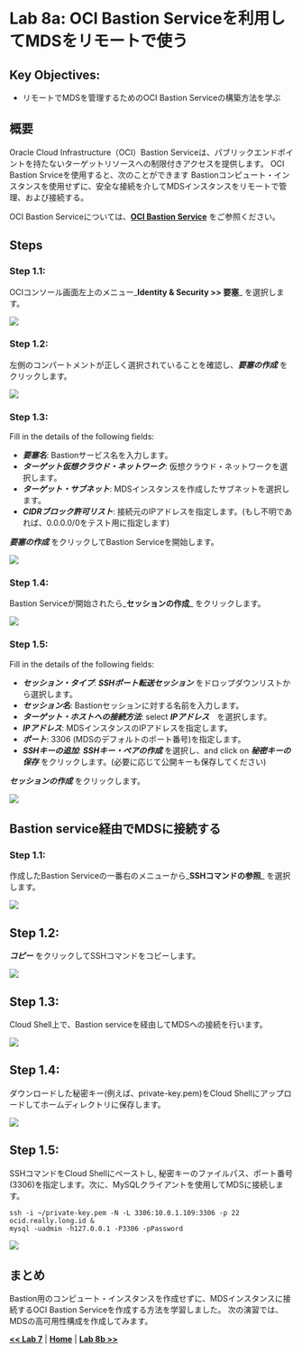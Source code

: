 # Lab 8a: OCI Bastion Serviceを利用してMDSをリモートで使う

## Key Objectives:

- リモートでMDSを管理するためのOCI Bastion Serviceの構築方法を学ぶ 

## 概要

Oracle Cloud Infrastructure（OCI）Bastion Serviceは、パブリックエンドポイントを持たないターゲットリソースへの制限付きアクセスを提供します。 OCI Bastion Srviceを使用すると、次のことができます
Bastionコンピュート・インスタンスを使用せずに、安全な接続を介してMDSインスタンスをリモートで管理、および接続する。

OCI Bastion Serviceについては、**[OCI Bastion Service](https://docs.oracle.com/ja-jp/iaas/Content/Bastion/Concepts/bastionoverview.htm)** をご参照ください。

## Steps

### **Step 1.1:**
  OCIコンソール画面左上のメニュー_**Identity & Security >> 要塞**_ を選択します。
  
![](./images/bas-1.png)

### **Step 1.2:**
 左側のコンパートメントが正しく選択されていることを確認し、_**要塞の作成**_ をクリックします。

![](./images/bas-2.png)

### **Step 1.3:** 
Fill in the details of the following fields:
 * _**要塞名**_: Bastionサービス名を入力します。
 * _**ターゲット仮想クラウド・ネットワーク**_: 仮想クラウド・ネットワークを選択します。
 * _**ターゲット・サブネット**_: MDSインスタンスを作成したサブネットを選択します。
 * _**CIDRブロック許可リスト**_: 接続元のIPアドレスを指定します。(もし不明であれば、0.0.0.0/0をテスト用に指定します)

_**要塞の作成**_ をクリックしてBastion Serviceを開始します。
  
![](./images/bas-3.png)

### **Step 1.4:** 
Bastion Serviceが開始されたら_**セッションの作成**_ をクリックします。
 
 ![](./images/bas-4.png)
 
### **Step 1.5:**
Fill in the details of the following fields:
 * _**セッション・タイプ**_: _**SSHポート転送セッション**_ をドロップダウンリストから選択します。
 * _**セッション名**_: Bastionセッションに対する名前を入力します。
 * _**ターゲット・ホストへの接続方法**_: select _**IPアドレス**_　を選択します。
 * _**IPアドレス**_: MDSインスタンスのIPアドレスを指定します。
 * _**ポート**_: 3306 (MDSのデフォルトのポート番号)を指定します。
 * _**SSHキーの追加**_: _**SSHキー・ペアの作成**_ を選択し、and click on _**秘密キーの保存**_ をクリックします。(必要に応じて公開キーも保存してください)
 
_**セッションの作成**_ をクリックします。
 
![](./images/bas-5.png)

## Bastion service経由でMDSに接続する

### Step 1.1: 

作成したBastion Serviceの一番右のメニューから_**SSHコマンドの参照**_ を選択します。

![](./images/bas-6.png)

## Step 1.2:

_**コピー**_ をクリックしてSSHコマンドをコピーします。

![](./images/bas-7.png)

## Step 1.3:

 Cloud Shell上で、Bastion serviceを経由してMDSへの接続を行います。

![](./images/bas-8.png)

## Step 1.4:

ダウンロードした秘密キー(例えば、private-key.pem)をCloud Shellにアップロードしてホームディレクトリに保存します。

![](./images/bas-9.png)

## Step 1.5:

SSHコマンドをCloud Shellにペーストし, 秘密キーのファイルパス、ポート番号(3306)を指定します。次に、MySQLクライアントを使用してMDSに接続します。

```
ssh -i ~/private-key.pem -N -L 3306:10.0.1.109:3306 -p 22 ocid.really.long.id &
mysql -uadmin -h127.0.0.1 -P3306 -pPassword
```

![](./images/bas-10.png)

## まとめ

Bastion用のコンピュート・インスタンスを作成せずに、MDSインスタンスに接続するOCI Bastion Serviceを作成する方法を学習しました。 次の演習では、MDSの高可用性構成を作成してみます。

**[<< Lab 7](/Lab7/README.md)** | **[Home](../README.md)** | **[Lab 8b >>](/Lab8b/README.md)**
